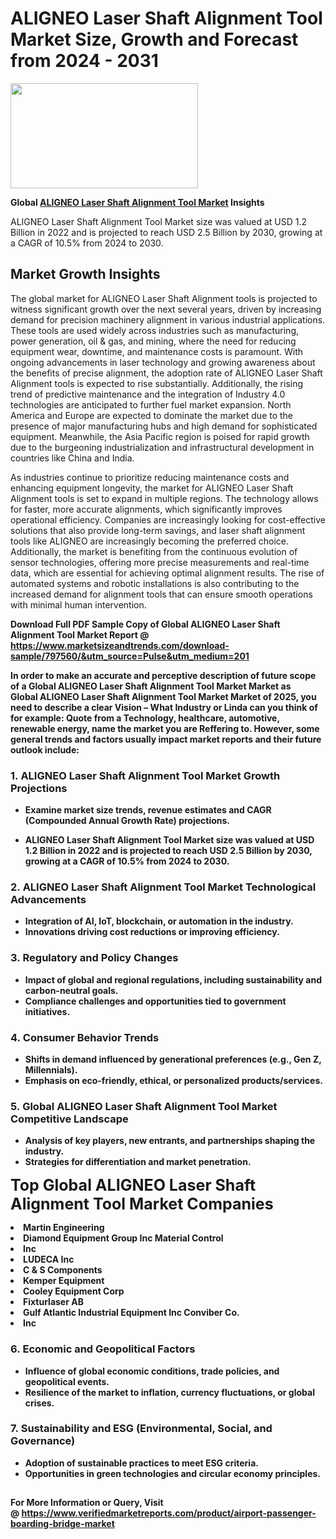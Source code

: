 <H1>ALIGNEO Laser Shaft Alignment Tool Market Size, Growth and Forecast from 2024 - 2031</H1><img class="aligncenter size-medium wp-image-584254" src="https://thirdeyenews.in/wp-content/uploads/2024/09/Global-Market-Research-300x168.jpeg" alt="" width="300" height="168" /><p><strong>Global&nbsp;<a href="https://www.marketsizeandtrends.com/download-sample/797560/&amp;utm_source=Pulse&amp;utm_medium=201">ALIGNEO Laser Shaft Alignment Tool Market</a> Insights</strong></p><p>ALIGNEO Laser Shaft Alignment Tool Market size was valued at USD 1.2 Billion in 2022 and is projected to reach USD 2.5 Billion by 2030, growing at a CAGR of 10.5% from 2024 to 2030.</p><p><h2>Market Growth Insights</h2> <p>The global market for ALIGNEO Laser Shaft Alignment tools is projected to witness significant growth over the next several years, driven by increasing demand for precision machinery alignment in various industrial applications. These tools are used widely across industries such as manufacturing, power generation, oil & gas, and mining, where the need for reducing equipment wear, downtime, and maintenance costs is paramount. With ongoing advancements in laser technology and growing awareness about the benefits of precise alignment, the adoption rate of ALIGNEO Laser Shaft Alignment tools is expected to rise substantially. Additionally, the rising trend of predictive maintenance and the integration of Industry 4.0 technologies are anticipated to further fuel market expansion. North America and Europe are expected to dominate the market due to the presence of major manufacturing hubs and high demand for sophisticated equipment. Meanwhile, the Asia Pacific region is poised for rapid growth due to the burgeoning industrialization and infrastructural development in countries like China and India.</p> <p><strong></strong></p> <p>As industries continue to prioritize reducing maintenance costs and enhancing equipment longevity, the market for ALIGNEO Laser Shaft Alignment tools is set to expand in multiple regions. The technology allows for faster, more accurate alignments, which significantly improves operational efficiency. Companies are increasingly looking for cost-effective solutions that also provide long-term savings, and laser shaft alignment tools like ALIGNEO are increasingly becoming the preferred choice. Additionally, the market is benefiting from the continuous evolution of sensor technologies, offering more precise measurements and real-time data, which are essential for achieving optimal alignment results. The rise of automated systems and robotic installations is also contributing to the increased demand for alignment tools that can ensure smooth operations with minimal human intervention.</p> <p><strong></p><p><span class=""><strong>Download Full PDF Sample Copy of Global ALIGNEO Laser Shaft Alignment Tool Market Report</strong> @ <a href="https://www.marketsizeandtrends.com/download-sample/797560/&amp;utm_source=Pulse&amp;utm_medium=201" target="_blank">https://www.marketsizeandtrends.com/download-sample/797560/&amp;utm_source=Pulse&amp;utm_medium=201</a></span></p><p>In order to make an accurate and perceptive description of future scope of a Global&nbsp;ALIGNEO Laser Shaft Alignment Tool Market Market as Global&nbsp;ALIGNEO Laser Shaft Alignment Tool Market Market of 2025, you need to describe a clear Vision &ndash; What Industry or Linda can you think of for example: Quote from a Technology, healthcare, automotive, renewable energy, name the market you are Reffering to. However, some general trends and factors usually impact market reports and their future outlook include:</p><h3>1.&nbsp;<strong>ALIGNEO Laser Shaft Alignment Tool Market Growth Projections</strong></h3><ul><li>Examine market size trends, revenue estimates and CAGR (Compounded Annual Growth Rate) projections.</li><li><p>ALIGNEO Laser Shaft Alignment Tool Market size was valued at USD 1.2 Billion in 2022 and is projected to reach USD 2.5 Billion by 2030, growing at a CAGR of 10.5% from 2024 to 2030.</p></li></ul><h3>2.&nbsp;<strong>ALIGNEO Laser Shaft Alignment Tool Market Technological Advancements</strong></h3><ul><li>Integration of AI, IoT, blockchain, or automation in the industry.</li><li>Innovations driving cost reductions or improving efficiency.</li></ul><h3>3.&nbsp;<strong>Regulatory and Policy Changes</strong></h3><ul><li>Impact of global and regional regulations, including sustainability and carbon-neutral goals.</li><li>Compliance challenges and opportunities tied to government initiatives.</li></ul><h3>4.&nbsp;<strong>Consumer Behavior Trends</strong></h3><ul><li>Shifts in demand influenced by generational preferences (e.g., Gen Z, Millennials).</li><li>Emphasis on eco-friendly, ethical, or personalized products/services.</li></ul><h3>5.&nbsp;<strong>Global ALIGNEO Laser Shaft Alignment Tool Market Competitive Landscape</strong></h3><ul><li>Analysis of key players, new entrants, and partnerships shaping the industry.</li><li>Strategies for differentiation and market penetration.</li></ul><p data-pm-slice="1 1 []"><span style="color: inherit; font-family: inherit; font-size: 25px;">Top Global ALIGNEO Laser Shaft Alignment Tool Market Companies</span></p><div class="" data-test-id=""><p><li>Martin Engineering</li><li> Diamond Equipment Group Inc Material Control</li><li> Inc</li><li> LUDECA Inc</li><li> C & S Components</li><li> Kemper Equipment</li><li> Cooley Equipment Corp</li><li> Fixturlaser AB</li><li> Gulf Atlantic Industrial Equipment Inc Conviber Co.</li><li> Inc</li></p></div><h3>6.&nbsp;<strong>Economic and Geopolitical Factors</strong></h3><ul><li>Influence of global economic conditions, trade policies, and geopolitical events.</li><li>Resilience of the market to inflation, currency fluctuations, or global crises.</li></ul><h3>7.&nbsp;<strong>Sustainability and ESG (Environmental, Social, and Governance)</strong></h3><ul><li>Adoption of sustainable practices to meet ESG criteria.</li><li>Opportunities in green technologies and circular economy principles.</li></ul><h2><strong style="font-size: 14px;">For More Information or Query, Visit @&nbsp;</strong><a style="background-color: #ffffff; font-size: 14px;" href="https://www.marketsizeandtrends.com/report/aligneo-laser-shaft-alignment-tool-market/" target="_blank">https://www.verifiedmarketreports.com/product/airport-passenger-boarding-bridge-market</a></h2>
